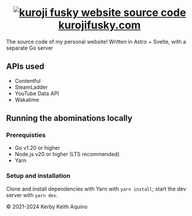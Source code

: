 <h1 align="center">
  <a href="https://kurojifusky.com">
    <img alt="kuroji fusky website source code" src="https://github.com/kuroji-fusky/kurojifusky.com/assets/94678583/e9d6cb23-7061-45f1-8a4f-b45b20617cb6">
  </a>
  <a href="https://kurojifusky.com">kurojifusky.com</a>
</h1>

The source code of my personal website! Written in Astro + Svelte, with a separate Go server

## APIs used

- Contentful
- SteamLadder
- YouTube Data API
- Wakatime

## Running the abominations locally

### Prerequisties

- Go v1.20 or higher
- Node.js v20 or higher (LTS recommended)
- Yarn

### Setup and installation

Clone and install dependencies with Yarn with `yarn install`; start the dev server with `yarn dev`.

© 2021-2024 Kerby Keith Aquino
